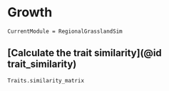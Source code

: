 # Growth

```@meta
CurrentModule = RegionalGrasslandSim
```


## [Calculate the trait similarity](@id trait_similarity)
```@docs
Traits.similarity_matrix
```